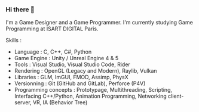 ### Hi there 👋

I'm a Game Designer and a Game Programmer. I'm currently studying Game Programming at ISART DIGITAL Paris.

Skills :
* Language : C, C++, C#, Python
* Game Engine : Unity / Unreal Engine 4 & 5
* Tools : Visual Studio, Visual Studio Code, Rider
* Rendering : OpenGL (Legacy and Modern), Raylib, Vulkan
* Libraries : GLM, ImGUI, FMOD, Assimp, PhysX
* Versionning : Git (GitHub and GitLab), Perforce (P4V)
* Programming concepts : Prototypage, Multithreading, Scripting, Interfacing C++/Python, Animation Programming, Networking client-server, VR, IA (Behavior Tree)


<!--
**BryanBachelet/BryanBachelet** is a ✨ _special_ ✨ repository because its `README.md` (this file) appears on your GitHub profile.

Here are some ideas to get you started:

- 🔭 I’m currently working on ...
- 🌱 I’m currently learning ...
- 👯 I’m looking to collaborate on ...
- 🤔 I’m looking for help with ...
- 💬 Ask me about ...
- 📫 How to reach me: ...
- 😄 Pronouns: ...
- ⚡ Fun fact: ...
-->

